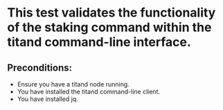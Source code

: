 # This test validates the functionality of the staking command within the titand command-line interface.

## Preconditions:

- Ensure you have a titand node running.
- You have installed the titand command-line client.
- You have installed jq.
